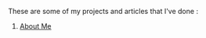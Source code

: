 These are some of my projects and articles that I've done :
1. <a href="http://yunastrian.github.io/about">About Me</a>